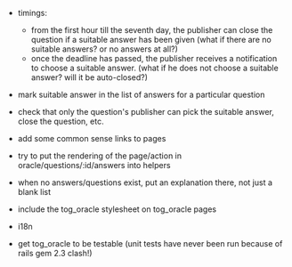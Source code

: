 * timings: 
  * from the first hour till the seventh day, the publisher can close the question if a suitable answer has been given (what if there are no suitable answers? or no answers at all?)
  * once the deadline has passed, the publisher receives a notification to choose a suitable answer. (what if he does not choose a suitable answer? will it be auto-closed?)

* mark suitable answer in the list of answers for a particular question  
* check that only the question's publisher can pick the suitable answer, close the question, etc.
* add some common sense links to pages
* try to put the rendering of the page/action in oracle/questions/:id/answers into helpers
* when no answers/questions exist, put an explanation there, not just a blank list
* include the tog_oracle stylesheet on tog_oracle pages
* i18n
* get tog_oracle to be testable (unit tests have never been run because of rails gem 2.3 clash!)
